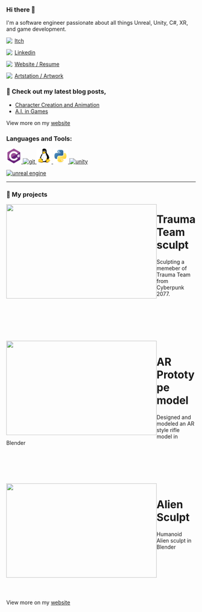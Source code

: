 
### Hi there 👋

I'm a software engineer passionate about all things Unreal, Unity, C#, XR, and game development.

[<img align="left" width="22px" src="https://assetsio.reedpopcdn.com/Itch.io_logo.jpg?width=1200&height=1200&fit=crop&quality=100&format=png&enable=upscale&auto=webp"/>Itch](https://itch.io/profile/lordtommy33)

[<img align="left" width="22px" src="https://cdn-icons-png.flaticon.com/512/174/174857.png"/>Linkedin](https://www.linkedin.com/in/thomas-wilkinson-5928bb100/)

[<img align="left" width="22px" src="http://samuelarminana.com/favicon.ico"/>Website / Resume](https://www.silentstalwart.com)

[<img align="left" width="22px" src="https://seeklogo.com/images/A/artstation-logo-5765B1C358-seeklogo.com.png"/>Artstation / Artwork]([https://www.silentstalwart.com](https://www.artstation.com/lordtommy33))

### 📝 Check out my latest blog posts,
<!-- BLOG-POST-LIST:START -->
- [Character Creation and Animation]([https://medium.com/@devanjpmorgan/setting-up-grabbable-objects-452c50fc4b70](https://wordpress.com/post/silentstalwart.com/1539))
- [A.I. in Games]([https://medium.com/@devanjpmorgan/basic-hand-animations-be24aaaad61c](https://wordpress.com/post/silentstalwart.com/209))

<!-- BLOG-POST-LIST:END -->
View more on my [website](https://www.silentstalwart.com)

### Languages and Tools:

<p align="left"> <a href="https://www.w3schools.com/cs/" target="_blank" rel="noreferrer"> <img src="https://raw.githubusercontent.com/devicons/devicon/master/icons/csharp/csharp-original.svg" alt="csharp" width="40" height="40"/> </a> 
<a href="https://git-scm.com/" target="_blank" rel="noreferrer"> <img src="https://www.vectorlogo.zone/logos/git-scm/git-scm-icon.svg" alt="git" width="40" height="40"/> </a> 
<a href="https://www.linux.org/" target="_blank" rel="noreferrer"> <img src="https://raw.githubusercontent.com/devicons/devicon/master/icons/linux/linux-original.svg" alt="linux" width="40" height="40"/> </a> 
<a href="https://www.python.org" target="_blank" rel="noreferrer"> <img src="https://raw.githubusercontent.com/devicons/devicon/master/icons/python/python-original.svg" alt="python" width="40" height="40"/> </a> 
<a href="https://unity.com/" target="_blank" rel="noreferrer"> <img src="https://www.vectorlogo.zone/logos/unity3d/unity3d-icon.svg" alt="unity" width="40" height="40"/> </a> </p>
<a href="https://unrealengine.com/" target="_blank" rel="noreferrer"> <img src="https://seeklogo.com/images/U/unreal-engine-logo-12B9A1D996-seeklogo.com.png" alt="unreal engine" width="40" height="40"/> </a> </p>




---
### 💾 My projects

<img src="https://silentstalwart.com/wp-content/uploads/2024/02/Trauma_Team_sculptori-Copy-1024x576.png" align="left" width="400px" height="250px"/> 

# Trauma Team sculpt
Sculpting a memeber of Trauma Team from Cyberpunk 2077.

<br/>
<br/>
<br/>
<br/>
<br/>
<br/>





<img src="https://i0.wp.com/silentstalwart.com/wp-content/uploads/2023/09/ar-15_test_render7.png?resize=1200%2C675&ssl=1" align="left" width="400px" height="250px"/> 

# AR Prototype model
Designed and modeled an AR style rifle model in Blender

<br/>
<br/>
<br/>
<br/>
<br/>



<img src="https://i0.wp.com/silentstalwart.com/wp-content/uploads/2023/11/tbrender_Viewport_009.png?resize=1200%2C823&ssl=1" align="left" width="400px" height="250px"/> 

# Alien Sculpt
Humanoid Alien sculpt in Blender

<br/>
<br/>
<br/>
<br/>
<br/>
<br/>





View more on my [website](https://devanjpmorgan.wixsite.com/website-4)
